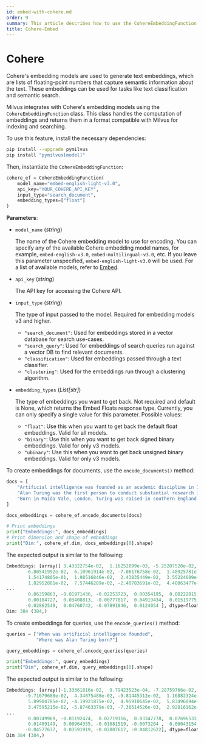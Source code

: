 ```yaml
---
id: embed-with-cohere.md
order: 9
summary: This article describes how to use the CohereEmbeddingFunction to encode documents and queries using the Cohere embedding model.
title: Cohere-Embed
---
```


# Cohere

Cohere's embedding models are used to generate text embeddings, which are lists of floating-point numbers that capture semantic information about the text. These embeddings can be used for tasks like text classification and semantic search.

Milvus integrates with Cohere's embedding models using the `CohereEmbeddingFunction` class. This class handles the computation of embeddings and returns them in a format compatible with Milvus for indexing and searching.

To use this feature, install the necessary dependencies:

```bash
pip install --upgrade pymilvus
pip install "pymilvus[model]"
```

Then, instantiate the `CohereEmbeddingFunction`:

```python
cohere_ef = CohereEmbeddingFunction(
    model_name="embed-english-light-v3.0",
    api_key="YOUR_COHERE_API_KEY",
    input_type="search_document",
    embedding_types=["float"]
)
```

__Parameters__:

- `model_name` (*string*)
  
  The name of the Cohere embedding model to use for encoding. You can specify any of the available Cohere embedding model names, for example, `embed-english-v3.0`, `embed-multilingual-v3.0`, etc. If you leave this parameter unspecified, `embed-english-light-v3.0` will be used. For a list of available models, refer to [Embed](https://docs.cohere.com/docs/models#embed).

- `api_key` (*string*)
  
  The API key for accessing the Cohere API.

- `input_type` (*string*)

  The type of input passed to the model. Required for embedding models v3 and higher.

  - `"search_document"`: Used for embeddings stored in a vector database for search use-cases.
  - `"search_query"`: Used for embeddings of search queries run against a vector DB to find relevant documents.
  - `"classification"`: Used for embeddings passed through a text classifier.
  - `"clustering"`: Used for the embeddings run through a clustering algorithm.

- `embedding_types` (*List[str]*)

  The type of embeddings you want to get back. Not required and default is None, which returns the Embed Floats response type. Currently, you can only specify a single value for this parameter. Possible values:

  - `"float"`: Use this when you want to get back the default float embeddings. Valid for all models.
  - `"binary"`: Use this when you want to get back signed binary embeddings. Valid for only v3 models.
  - `"ubinary"`: Use this when you want to get back unsigned binary embeddings. Valid for only v3 models.

To create embeddings for documents, use the `encode_documents()` method:

```python
docs = [
    "Artificial intelligence was founded as an academic discipline in 1956.",
    "Alan Turing was the first person to conduct substantial research in AI.",
    "Born in Maida Vale, London, Turing was raised in southern England.",
]

docs_embeddings = cohere_ef.encode_documents(docs)

# Print embeddings
print("Embeddings:", docs_embeddings)
# Print dimension and shape of embeddings
print("Dim:", cohere_ef.dim, docs_embeddings[0].shape)
```

The expected output is similar to the following:

```python
Embeddings: [array([ 3.43322754e-02,  1.16252899e-03, -5.25207520e-02,  1.32846832e-03,
       -6.80541992e-02,  6.10961914e-02, -7.06176758e-02,  1.48925781e-01,
        1.54174805e-01,  1.98516846e-02,  2.43835449e-02,  3.55224609e-02,
        1.82952881e-02,  7.57446289e-02, -2.40783691e-02,  4.40063477e-02,
...
        0.06359863, -0.01971436, -0.02253723,  0.00354195,  0.00222015,
        0.00184727,  0.03408813, -0.00777817,  0.04919434,  0.01519775,
       -0.02862549,  0.04760742, -0.07891846,  0.0124054 ], dtype=float32)]
Dim: 384 (384,)
```

To create embeddings for queries, use the `encode_queries()` method:

```python
queries = ["When was artificial intelligence founded", 
           "Where was Alan Turing born?"]

query_embeddings = cohere_ef.encode_queries(queries)

print("Embeddings:", query_embeddings)
print("Dim", cohere_ef.dim, query_embeddings[0].shape)
```

The expected output is similar to the following:

```python
Embeddings: [array([-1.33361816e-02,  9.79423523e-04, -7.28759766e-02, -1.93786621e-02,
       -9.71679688e-02,  4.34875488e-02, -9.81445312e-02,  1.16882324e-01,
        5.89904785e-02, -4.19921875e-02,  4.95910645e-02,  5.83496094e-02,
        3.47595215e-02, -5.87463379e-03, -7.30514526e-03,  2.92816162e-02,
...
        0.00749969, -0.01192474,  0.02719116,  0.03347778,  0.07696533,
        0.01409149,  0.00964355, -0.01681519, -0.0073204 ,  0.00043154,
       -0.04577637,  0.03591919, -0.02807617, -0.04812622], dtype=float32)]
Dim 384 (384,)
```
